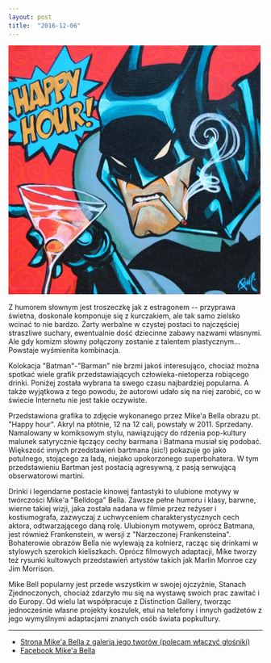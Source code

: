 ```yaml
---
layout: post
title:  "2016-12-06"
---
```


![](/assets/2016-12-06.jpg)

Z humorem słownym jest troszeczkę jak z estragonem -- przyprawa świetna, doskonale komponuje się z kurczakiem, ale tak samo zielsko wcinać to nie bardzo. Żarty werbalne w czystej postaci to najczęściej straszliwe suchary, ewentualnie dość dziecinne zabawy nazwami własnymi. Ale gdy komizm słowny połączony zostanie z talentem plastycznym... Powstaje wyśmienita kombinacja.

Kolokacja "Batman"-"Barman" nie brzmi jakoś interesująco, chociaż można spotkać wiele grafik przedstawiających człowieka-nietoperza robiącego drinki. Poniżej została wybrana ta swego czasu najbardziej popularna. A także wyjątkowa z tego powodu, że autorowi udało się na niej zarobić, co w świecie Internetu nie jest takie oczywiste.

Przedstawiona grafika to zdjęcie wykonanego przez Mike'a Bella obrazu pt. "Happy hour". Akryl na płótnie, 12 na 12 cali, powstały w 2011. Sprzedany. Namalowany w komiksowym stylu, nawiązujący do rdzenia pop-kultury malunek satyrycznie łączący cechy barmana i Batmana musiał się podobać. Większość innych przedstawień bartmana (sic!) pokazuje go jako potulnego, stojącego za ladą, niejako upokorzonego superbohatera. W tym przedstawieniu Bartman jest postacią agresywną, z pasją serwującą obserwatorowi martini.

Drinki i legendarne postacie kinowej fantastyki to ulubione motywy w twórczości Mike'a "Belldoga" Bella. Zawsze pełne humoru i klasy, barwne, wierne takiej wizji, jaka została nadana w filmie przez reżyser i kostiumografa, zazwyczaj z uchwyceniem charakterystycznych cech aktora, odtwarzającego daną rolę. Ulubionym motywem, oprócz Batmana, jest również Frankenstein, w wersji z "Narzeczonej Frankensteina". Bohaterowie obrazów Bella nie wylewają za kołnierz, racząc się drinkami w stylowych szerokich kieliszkach. Oprócz filmowych adaptacji, Mike tworzy też rysunki kultowych przedstawień artystów takich jak Marlin Monroe czy Jim Morrison.

Mike Bell popularny jest przede wszystkim w swojej ojczyźnie, Stanach Zjednoczonych, chociaż zdarzyło mu się na wystawę swoich prac zawitać i do Europy. Od wielu lat współpracuje z Distinction Gallery, tworząc jednocześnie własne projekty koszulek, etui na telefony i innych gadżetów z jego wymyślnymi adaptacjami znanych osób świata popkultury.

-------
* [Strona Mike'a Bella z galerią jego tworów (polecam włączyć głośniki)](http://www.belldogstudio.com/)
* [Facebook Mike'a Bella](https://web.facebook.com/mike.bell.988926)